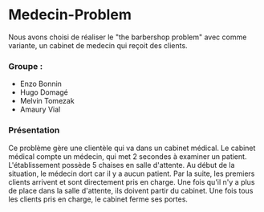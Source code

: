 # Medecin-Problem
Nous avons choisi de réaliser le "the barbershop problem" avec comme variante, un cabinet de medecin qui reçoit des clients.

### Groupe : 
* Enzo Bonnin
* Hugo Domagé
* Melvin Tomezak
* Amaury Vial

### Présentation

Ce problème gère une clientèle qui va dans un cabinet médical. Le cabinet médical compte un médecin, qui met 2 secondes à examiner un patient.
L'établissement possède 5 chaises en salle d'attente. 
Au début de la situation, le médecin dort car il y a aucun patient. Par la suite, les premiers clients arrivent et sont directement pris en charge. Une fois qu'il n'y a plus de place dans la salle d'attente, ils doivent partir du cabinet. Une fois tous les clients pris en charge, le cabinet ferme ses portes.




